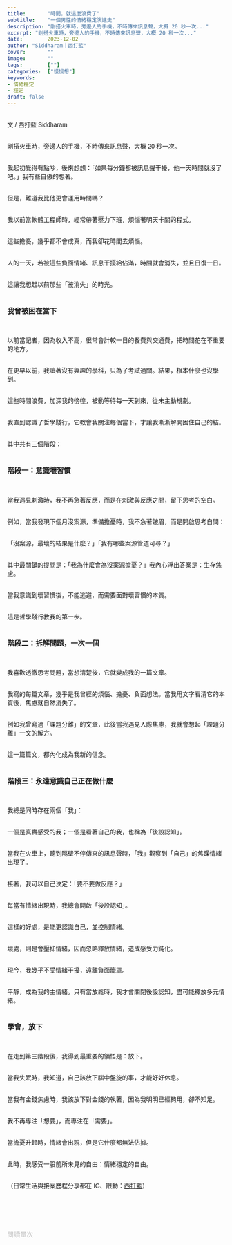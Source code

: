 ```yaml
---
title:       "時間，就這麼浪費了"
subtitle:    "一個男性的情緒穩定演進史"
description: "剛搭火車時，旁邊人的手機，不時傳來訊息聲，大概 20 秒一次..."
excerpt: "剛搭火車時，旁邊人的手機，不時傳來訊息聲，大概 20 秒一次..."
date:        2023-12-02
author: "Siddharam｜西打藍"
cover:       ""
image:       ""
tags:        [""]
categories:  ["慢慢想"]
keywords:
- 情緒穩定
- 穩定
draft: false
---
```


<article style="font-family: 'Noto Sans TC', '微軟正黑體', sans-serif; font-weight: 300;">

<!-- 人生 99% 的時間終將浪費 -->

<br>文 / 西打藍 Siddharam<br><br>

剛搭火車時，旁邊人的手機，不時傳來訊息聲，大概 20 秒一次。<br><br>

我起初覺得有點吵，後來想想：「如果每分鐘都被訊息聲干擾，他一天時間就沒了吧。」我有些自傲的想著。<br><br>

但是，難道我比他更會運用時間嗎？<br><br>

我以前當軟體工程師時，經常帶著壓力下班，煩惱著明天卡關的程式。<br><br>

這些擔憂，幾乎都不會成真，而我卻花時間去煩惱。<br><br>

人的一天，若被這些負面情緒、訊息干擾給佔滿，時間就會消失，並且日復一日。<br><br>

這讓我想起以前那些「被消失」的時光。<br><br>


<h3 class="article-h1-color">我曾被困在當下</h3><br>

以前當記者，因為收入不高，很常會計較一日的餐費與交通費，把時間花在不重要的地方。<br><br>

在更早以前，我讀著沒有興趣的學科，只為了考試過關。結果，根本什麼也沒學到。<br><br>

這些時間浪費，加深我的徬徨，被動等待每一天到來，從未主動規劃。<br><br>

我直到認識了哲學踐行，它教會我關注每個當下，才讓我漸漸解開困住自己的結。<br><br>

其中共有三個階段：<br><br>


<h3 class="article-h1-color">階段一：意識壞習慣</h3><br>

當我遇見刺激時，我不再急著反應，而是在刺激與反應之間，留下思考的空白。<br><br>

例如，當我發現下個月沒案源，準備擔憂時，我不急著皺眉，而是開啟思考自問：<br><br>

「沒案源，最壞的結果是什麼？」「我有哪些案源管道可尋？」<br><br>

其中最關鍵的提問是：「我為什麼會為沒案源擔憂？」我內心浮出答案是：生存焦慮。<br><br>

當我意識到壞習慣後，不能逃避，而需要面對壞習慣的本質。<br><br>

這是哲學踐行教我的第一步。<br><br>


<h3 class="article-h1-color">階段二：拆解問題，一次一個</h3><br>

我喜歡透徹思考問題，當想清楚後，它就變成我的一篇文章。<br><br>

我寫的每篇文章，幾乎是我曾經的煩惱、擔憂、負面想法。當我用文字看清它的本質後，焦慮就自然消失了。<br><br>

例如我曾寫過「課題分離」的文章，此後當我遇見人際焦慮，我就會想起「課題分離」一文的解方。<br><br>

這一篇篇文，都內化成為我新的信念。<br><br>


<h3 class="article-h1-color">階段三：永遠意識自己正在做什麼</h3><br>

我總是同時存在兩個「我」：<br><br>

一個是真實感受的我；一個是看著自己的我，也稱為「後設認知」。<br><br>

當我在火車上，聽到隔壁不停傳來的訊息聲時，「我」觀察到「自己」的焦躁情緒出現了。<br><br>

接著，我可以自己決定：「要不要做反應？」<br><br>

每當有情緒出現時，我總會開啟「後設認知」。<br><br>

這樣的好處，是能更認識自己，並控制情緒。<br><br>

壞處，則是會壓抑情緒，因而忽略釋放情緒，造成感受力鈍化。<br><br>

現今，我幾乎不受情緒干擾，遠離負面籠罩。<br><br>

平靜，成為我的主情緒。只有當放鬆時，我才會關閉後設認知，盡可能釋放多元情緒。<br><br>


<h3 class="article-h1-color">學會，放下</h3><br>

在走到第三階段後，我得到最重要的領悟是：放下。<br><br>

當我失眠時，我知道，自己該放下腦中盤旋的事，才能好好休息。<br><br>

當我有金錢焦慮時，我該放下對金錢的執著，因為我明明已經夠用，卻不知足。<br><br>

我不再專注「想要」，而專注在「需要」。<br><br>

當擔憂升起時，情緒會出現，但是它什麼都無法佔據。<br><br>

此時，我感受一股前所未見的自由：情緒穩定的自由。<br><br>



<!-- 
<!-- 案例 > 證明案例 > 壞處 > 怎麼改變（列步驟） > 結語總結金句 -->


（日常生活與接案歷程分享都在 IG、限動：<a href="https://www.instagram.com/sidd.blue/" target="_blank">西打藍</a>）<br><br>

<!-- <h3 class="article-h1-color"></h3><br> -->

<br><br><br>

</article>

<div style="color: #bfbfbf; font-size: 15px;" id="busuanzi_container_page_pv">
  閱讀量<span id="busuanzi_value_page_pv"></span>次
</div>

<script src="../../js/post.js"></script>
